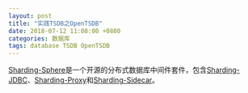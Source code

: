 ```yaml
---
layout: post
title: "实践TSDB之OpenTSDB"
date: 2018-07-12 11:08:00 +0800
categories: 数据库
tags: database TSDB OpenTSDB
---
```


[Sharding-Sphere](http://shardingjdbc.io/)是一个开源的分布式数据库中间件套件，包含[Sharding-JDBC](/2018/07/11/实践数据库中间件之Sharding-JDBC.html)、[Sharding-Proxy](/2018/07/11/实践数据库中间件之Sharding-Proxy.html)和[Sharding-Sidecar](/2018/07/11/实践数据库中间件之Sharding-Sidecar.html)。